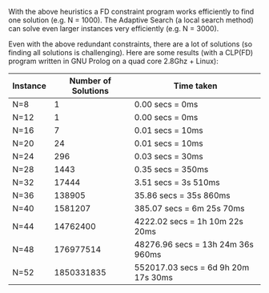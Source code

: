 With the above heuristics a FD constraint program works efficiently to find one solution (e.g. N = 1000).
The Adaptive Search (a local search method) can solve even larger instances very efficiently (e.g. N = 3000).

Even with the above redundant constraints, there are a lot of solutions (so finding all solutions is challenging). Here are some results (with a CLP(FD) program written in GNU Prolog on a quad core 2.8Ghz + Linux):


Instance | Number of Solutions   | Time taken
-------- | --------------------- | -----------
N=8      |    1                  | 0.00 secs = 0ms
N=12     |    1                  | 0.00 secs = 0ms
N=16     |    7                  | 0.01 secs = 10ms
N=20     |    24                 | 0.01 secs = 10ms
N=24     |    296                | 0.03 secs = 30ms
N=28     |    1443               | 0.35 secs = 350ms
N=32     |    17444              | 3.51 secs = 3s 510ms
N=36     |    138905             | 35.86 secs = 35s 860ms
N=40     |    1581207            | 385.07 secs = 6m 25s 70ms
N=44     |    14762400           | 4222.02 secs = 1h 10m 22s 20ms
N=48     |    176977514          | 48276.96 secs = 13h 24m 36s 960ms
N=52     |    1850331835         | 552017.03 secs = 6d 9h 20m 17s 30ms